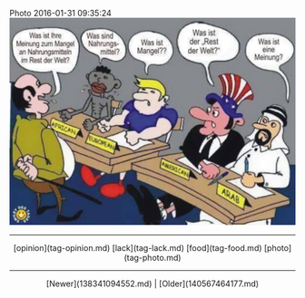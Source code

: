 <!--
title: Photo 2016-01-31 09
date: 2020-06-28T14:38:48.438Z
tags: opinion, lack, food, photo
-->

Photo 2016-01-31 09:35:24
![](138399703482-0.jpg)

<!--BOTTOM-POST-NAVIGATION-->
---

<center>[opinion](tag-opinion.md) [lack](tag-lack.md) [food](tag-food.md) [photo](tag-photo.md)</center>

---

<center>[Newer](138341094552.md) | [Older](140567464177.md)</center>